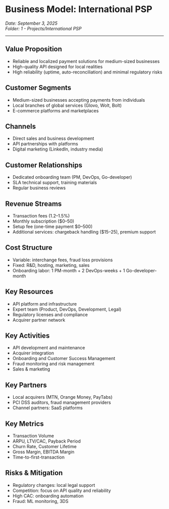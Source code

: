 # Business Model: International PSP

*Date: September 3, 2025*  
*Folder: 1 - Projects/International PSP*

***

## Value Proposition
- Reliable and localized payment solutions for medium-sized businesses  
- High-quality API designed for local realities  
- High reliability (uptime, auto-reconciliation) and minimal regulatory risks

## Customer Segments
- Medium-sized businesses accepting payments from individuals  
- Local branches of global services (Glovo, Wolt, Bolt)  
- E-commerce platforms and marketplaces

## Channels
- Direct sales and business development  
- API partnerships with platforms  
- Digital marketing (LinkedIn, industry media)

## Customer Relationships
- Dedicated onboarding team (PM, DevOps, Go-developer)  
- SLA technical support, training materials  
- Regular business reviews

## Revenue Streams
- Transaction fees (1.2–1.5%)  
- Monthly subscription ($0–50)  
- Setup fee (one-time payment $0–500)  
- Additional services: chargeback handling ($15–25), premium support

## Cost Structure
- Variable: interchange fees, fraud loss provisions  
- Fixed: R&D, hosting, marketing, sales  
- Onboarding labor: 1 PM-month + 2 DevOps-weeks + 1 Go-developer-month

## Key Resources
- API platform and infrastructure  
- Expert team (Product, DevOps, Development, Legal)  
- Regulatory licenses and compliance  
- Acquirer partner network

## Key Activities
- API development and maintenance  
- Acquirer integration  
- Onboarding and Customer Success Management  
- Fraud monitoring and risk management  
- Sales & marketing

## Key Partners
- Local acquirers (MTN, Orange Money, PayTabs)  
- PCI DSS auditors, fraud management providers  
- Channel partners: SaaS platforms

## Key Metrics
- Transaction Volume  
- ARPU, LTV/CAC, Payback Period  
- Churn Rate, Customer Lifetime  
- Gross Margin, EBITDA Margin  
- Time-to-first-transaction

## Risks & Mitigation
- Regulatory changes: local legal support  
- Competition: focus on API quality and reliability  
- High CAC: onboarding automation  
- Fraud: ML monitoring, 3DS
